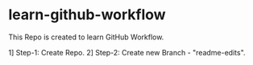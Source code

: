 # learn-github-workflow
This Repo is created to learn GitHub Workflow.

1] Step-1: Create Repo.
2] Step-2: Create new Branch - "readme-edits".
